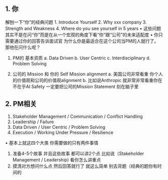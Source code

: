 ## 1. 你

解刨一下“你”的经典问题
	1. Introduce Yourself
	2. Why xxx company
	3. Strength and Weakness
	4. Where do you see yourself in 5 years
• 这些问题 其实不是在问“你”而是在从一个宏观的角度下看“你“跟“公司"的未来适配度
• 你只需要通过你的回答告诉面试官 为什么你是最适合在这个公司当PM的人就行了。
那他在问什么呢？
1. PM的 基本资质
	a. Data Driven
	b. User Centric
	c. Interdisciplinary
	d. Problem Solving

2. 公司的 Mission 和 你的 Self Mission alignment
	a. 美国公司非常看重 你个人的价值观和公司的价值观alignment
	b. 比如说Anthropic 就非常非常看重你在不在乎AI Safety 一定要把公司的Mission Statement 刻在脑子里

## 2. PM相关
1. Stakeholder Management / Communication / Conflict Handling
2. Leadership / Failure
3. Data Driven / User Centric / Problem Solving
4. Execution / Working Under Pressure / Resilience

• 基本上就这四个大类 你需要做的只有两件事情
1. 准备4-5个故事 并且这些故事 都可以讲2个点 比如说（Stakeholder Management / Leadership)
看你怎么讲重点
2. 摸清对方想问什么点 然后回答就行了 就这么简单 别去背题（经典的题你有时间的
